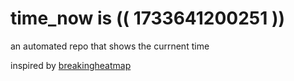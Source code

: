 # time_now is (( 1733641200251 ))

an automated repo that shows the currnent time

inspired by [breakingheatmap](https://github.com/breakingheatmap/breakingheatmap)